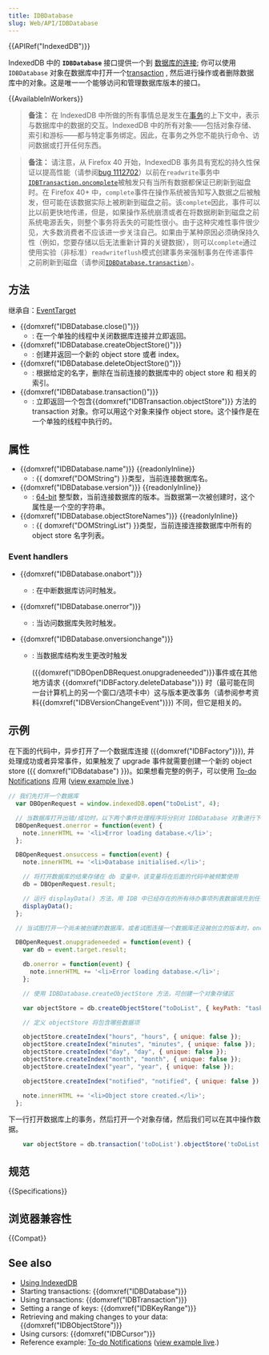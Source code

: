 ```yaml
---
title: IDBDatabase
slug: Web/API/IDBDatabase
---
```


{{APIRef("IndexedDB")}}

IndexedDB 中的 **`IDBDatabase`** 接口提供一个到 [数据库的连接](/zh-CN/docs/IndexedDB#database_connection); 你可以使用 `IDBDatabase` 对象在数据库中打开一个[transaction](/zh-CN/docs/IndexedDB#gloss_transaction) , 然后进行操作或者删除数据库中的对象。这是唯一一个能够访问和管理数据库版本的接口。

{{AvailableInWorkers}}

> **备注：** 在 IndexedDB 中所做的所有事情总是发生在[事务](/zh-CN/docs/IndexedDB/Basic_Concepts_Behind_IndexedDB#gloss_transaction)的上下文中，表示与数据库中的数据的交互。IndexedDB 中的所有对象——包括对象存储、索引和游标——都与特定事务绑定。因此，在事务之外您不能执行命令、访问数据或打开任何东西。

> **备注：** 请注意，从 Firefox 40 开始，IndexedDB 事务具有宽松的持久性保证以提高性能（请参阅[bug 1112702](https://bugzilla.mozilla.org/show_bug.cgi?id=1112702)）以前在`readwrite`事务中[`IDBTransaction.oncomplete`](/zh-CN/docs/Web/API/IDBTransaction/oncomplete)被触发只有当所有数据都保证已刷新到磁盘时。在 Firefox 40+ 中，`complete`事件在操作系统被告知写入数据之后被触发，但可能在该数据实际上被刷新到磁盘之前。该`complete`因此，事件可以比以前更快地传递，但是，如果操作系统崩溃或者在将数据刷新到磁盘之前系统电源丢失，则整个事务将丢失的可能性很小。由于这种灾难性事件很少见，大多数消费者不应该进一步关注自己。如果由于某种原因必须确保持久性（例如，您要存储以后无法重新计算的关键数据），则可以`complete`通过使用实验（非标准）`readwriteflush`模式创建事务来强制事务在传递事件之前刷新到磁盘（请参阅[`IDBDatabase.transaction`](/zh-CN/docs/Web/API/IDBDatabase/transaction)）。

## 方法

继承自：[EventTarget](/zh-CN/docs/DOM/EventTarget)

- {{domxref("IDBDatabase.close()")}}
  - : 在一个单独的线程中关闭数据库连接并立即返回。
- {{domxref("IDBDatabase.createObjectStore()")}}
  - : 创建并返回一个新的 object store 或者 index。
- {{domxref("IDBDatabase.deleteObjectStore()")}}
  - : 根据给定的名字，删除在当前连接的数据库中的 object store 和 相关的索引。
- {{domxref("IDBDatabase.transaction()")}}
  - : 立即返回一个包含{{domxref("IDBTransaction.objectStore")}} 方法的 transaction 对象。你可以用这个对象来操作 object store。这个操作是在一个单独的线程中执行的。

## 属性

- {{domxref("IDBDatabase.name")}} {{readonlyInline}}
  - : {{ domxref("DOMString") }}类型，当前连接数据库名。
- {{domxref("IDBDatabase.version")}} {{readonlyInline}}
  - : [64-bit](</zh-CN/docs/NSPR_API_Reference/Long_Long_(64-bit)_Integers>) 整型数，当前连接数据库的版本。当数据第一次被创建时，这个属性是一个空的字符串。
- {{domxref("IDBDatabase.objectStoreNames")}} {{readonlyInline}}
  - : {{ domxref("DOMStringList") }}类型，当前连接连接数据库中所有的 object store 名字列表。

### Event handlers

- {{domxref("IDBDatabase.onabort")}}
  - : 在中断数据库访问时触发。
- {{domxref("IDBDatabase.onerror")}}
  - : 当访问数据库失败时触发。
- {{domxref("IDBDatabase.onversionchange")}}

  - : 当数据库结构发生更改时触发

    ({{domxref("IDBOpenDBRequest.onupgradeneeded")}}事件或在其他地方请求 {{domxref("IDBFactory.deleteDatabase")}} 时（最可能在同一台计算机上的另一个窗口/选项卡中）这与版本更改事务（请参阅参考资料{{domxref("IDBVersionChangeEvent")}}) 不同，但它是相关的。

## 示例

在下面的代码中，异步打开了一个数据库连接 ({{domxref("IDBFactory")}}), 并处理成功或者异常事件，如果触发了 upgrade 事件就需要创建一个新的 object store ({{ domxref("IDBdatabase") }})。如果想看完整的例子，可以使用 [To-do Notifications](https://github.com/mdn/dom-examples/tree/main/to-do-notifications) 应用 ([view example live](https://mdn.github.io/dom-examples/to-do-notifications/).)

```js
// 我们先打开一个数据库
  var DBOpenRequest = window.indexedDB.open("toDoList", 4);

  // 当数据库打开出错/成功时，以下两个事件处理程序将分别对 IDBDatabase 对象进行下一步操作
  DBOpenRequest.onerror = function(event) {
    note.innerHTML += '<li>Error loading database.</li>';
  };

  DBOpenRequest.onsuccess = function(event) {
    note.innerHTML += '<li>Database initialised.</li>';

    // 将打开数据库的结果存储在 db 变量中，该变量将在后面的代码中被频繁使用
    db = DBOpenRequest.result;

    // 运行 displayData() 方法，用 IDB 中已经存在的所有待办事项列表数据填充到任务列表中
    displayData();
  };

  // 当试图打开一个尚未被创建的数据库，或者试图连接一个数据库还没被创立的版本时，onupgradeneeded 事件会被触发

  DBOpenRequest.onupgradeneeded = function(event) {
    var db = event.target.result;

    db.onerror = function(event) {
      note.innerHTML += '<li>Error loading database.</li>';
    };

    // 使用 IDBDatabase.createObjectStore 方法，可创建一个对象存储区

    var objectStore = db.createObjectStore("toDoList", { keyPath: "taskTitle" });

    // 定义 objectStore 将包含哪些数据项

    objectStore.createIndex("hours", "hours", { unique: false });
    objectStore.createIndex("minutes", "minutes", { unique: false });
    objectStore.createIndex("day", "day", { unique: false });
    objectStore.createIndex("month", "month", { unique: false });
    objectStore.createIndex("year", "year", { unique: false });

    objectStore.createIndex("notified", "notified", { unique: false });

    note.innerHTML += '<li>Object store created.</li>';
  };
```

下一行打开数据库上的事务，然后打开一个对象存储，然后我们可以在其中操作数据。

```js
    var objectStore = db.transaction('toDoList').objectStore('toDoList');
```

## 规范

{{Specifications}}

## 浏览器兼容性

{{Compat}}

## See also

- [Using IndexedDB](/zh-CN/docs/Web/API/IndexedDB_API/Using_IndexedDB)
- Starting transactions: {{domxref("IDBDatabase")}}
- Using transactions: {{domxref("IDBTransaction")}}
- Setting a range of keys: {{domxref("IDBKeyRange")}}
- Retrieving and making changes to your data: {{domxref("IDBObjectStore")}}
- Using cursors: {{domxref("IDBCursor")}}
- Reference example: [To-do Notifications](https://github.com/mdn/dom-examples/tree/main/to-do-notifications) ([view example live](https://mdn.github.io/dom-examples/to-do-notifications/).)
